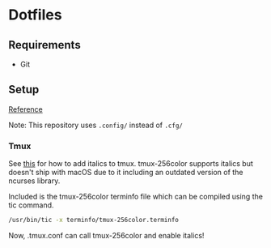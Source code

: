 # Dotfiles

## Requirements
- Git

## Setup

[Reference](https://www.atlassian.com/git/tutorials/dotfiles)

Note: This repository uses ```.config/``` instead of ```.cfg/```

### Tmux

See [this](https://discuss.kakoune.com/t/macos-terminal-app-with-tmux-guide/1526) for how to 
add italics to tmux. tmux-256color supports italics but doesn't ship with macOS due to it 
including an outdated version of the ncurses library.

Included is the tmux-256color terminfo file which can be compiled using the tic command.

```bash
/usr/bin/tic -x terminfo/tmux-256color.terminfo
```

Now, .tmux.conf can call tmux-256color and enable italics!
